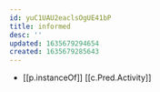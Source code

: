 ```yaml
---
id: yuC1UAU2eaclsOgUE41bP
title: informed
desc: ''
updated: 1635679294654
created: 1635679285643
---
```




- [[p.instanceOf]] [[c.Pred.Activity]]


